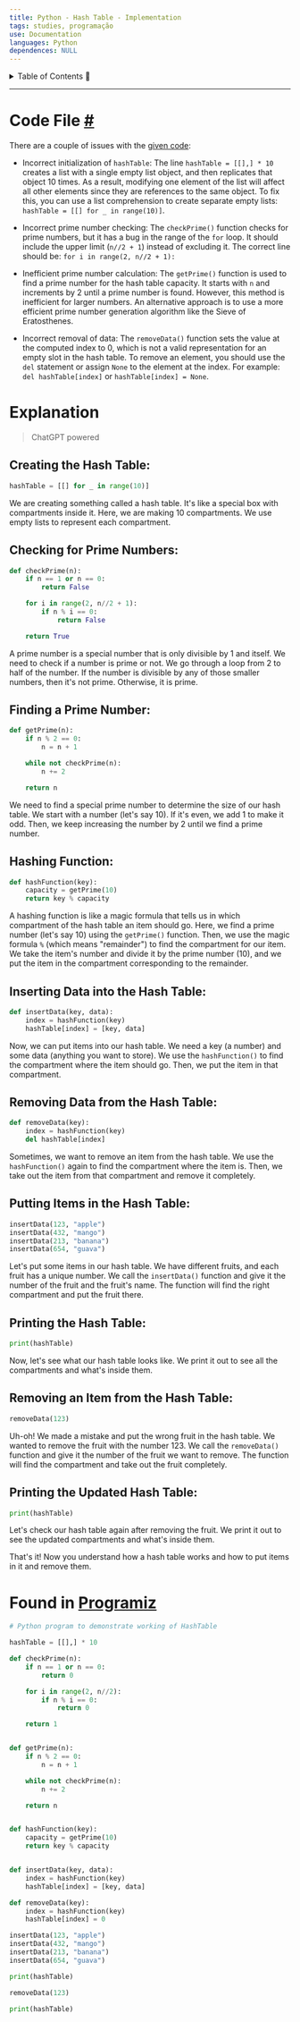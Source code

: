 ```yaml
---
title: Python - Hash Table - Implementation
tags: studies, programação
use: Documentation
languages: Python
dependences: NULL
---
```


<details> <summary>Table of Contents 🔖</summary>

- [Code File #](#code-file-)
- [Explanation](#explanation)
  - [Creating the Hash Table:](#creating-the-hash-table)
  - [Checking for Prime Numbers:](#checking-for-prime-numbers)
  - [Finding a Prime Number:](#finding-a-prime-number)
  - [Hashing Function:](#hashing-function)
  - [Inserting Data into the Hash Table:](#inserting-data-into-the-hash-table)
  - [Removing Data from the Hash Table:](#removing-data-from-the-hash-table)
  - [Putting Items in the Hash Table:](#putting-items-in-the-hash-table)
  - [Printing the Hash Table:](#printing-the-hash-table)
  - [Removing an Item from the Hash Table:](#removing-an-item-from-the-hash-table)
  - [Printing the Updated Hash Table:](#printing-the-updated-hash-table)
- [Found in Programiz](#found-in-programiz)

</details>

---

# Code File [#](hash_table.py)

There are a couple of issues with the [given code](#found-in-programiz):

-   Incorrect initialization of `hashTable`: The line `hashTable = [[],] * 10` creates a list with a single empty list object, and then replicates that object 10 times. As a result, modifying one element of the list will affect all other elements since they are references to the same object. To fix this, you can use a list comprehension to create separate empty lists: `hashTable = [[] for _ in range(10)]`.
    
-   Incorrect prime number checking: The `checkPrime()` function checks for prime numbers, but it has a bug in the range of the `for` loop. It should include the upper limit (`n//2 + 1`) instead of excluding it. The correct line should be: `for i in range(2, n//2 + 1):`
    
-   Inefficient prime number calculation: The `getPrime()` function is used to find a prime number for the hash table capacity. It starts with `n` and increments by 2 until a prime number is found. However, this method is inefficient for larger numbers. An alternative approach is to use a more efficient prime number generation algorithm like the Sieve of Eratosthenes.
    
-   Incorrect removal of data: The `removeData()` function sets the value at the computed index to 0, which is not a valid representation for an empty slot in the hash table. To remove an element, you should use the `del` statement or assign `None` to the element at the index. For example: `del hashTable[index]` or `hashTable[index] = None`.


# Explanation
> ChatGPT powered

##  Creating the Hash Table:

```python
hashTable = [[] for _ in range(10)]
```

We are creating something called a hash table. It's like a special box with compartments inside it. Here, we are making 10 compartments. We use empty lists to represent each compartment.

## Checking for Prime Numbers:

```python
def checkPrime(n):
    if n == 1 or n == 0:
        return False

    for i in range(2, n//2 + 1):
        if n % i == 0:
            return False

    return True
```

A prime number is a special number that is only divisible by 1 and itself. We need to check if a number is prime or not. We go through a loop from 2 to half of the number. If the number is divisible by any of those smaller numbers, then it's not prime. Otherwise, it is prime.

## Finding a Prime Number:

```python
def getPrime(n):
    if n % 2 == 0:
        n = n + 1

    while not checkPrime(n):
        n += 2

    return n
```

We need to find a special prime number to determine the size of our hash table. We start with a number (let's say 10). If it's even, we add 1 to make it odd. Then, we keep increasing the number by 2 until we find a prime number.

## Hashing Function:

```python
def hashFunction(key):
    capacity = getPrime(10)
    return key % capacity
```

A hashing function is like a magic formula that tells us in which compartment of the hash table an item should go. Here, we find a prime number (let's say 10) using the `getPrime()` function. Then, we use the magic formula `%` (which means "remainder") to find the compartment for our item. We take the item's number and divide it by the prime number (10), and we put the item in the compartment corresponding to the remainder.

## Inserting Data into the Hash Table:

```python
def insertData(key, data):
    index = hashFunction(key)
    hashTable[index] = [key, data]
```

Now, we can put items into our hash table. We need a key (a number) and some data (anything you want to store). We use the `hashFunction()` to find the compartment where the item should go. Then, we put the item in that compartment.

## Removing Data from the Hash Table:

```python
def removeData(key):
    index = hashFunction(key)
    del hashTable[index]
```

Sometimes, we want to remove an item from the hash table. We use the `hashFunction()` again to find the compartment where the item is. Then, we take out the item from that compartment and remove it completely.

## Putting Items in the Hash Table:

```python
insertData(123, "apple")
insertData(432, "mango")
insertData(213, "banana")
insertData(654, "guava")
```

Let's put some items in our hash table. We have different fruits, and each fruit has a unique number. We call the `insertData()` function and give it the number of the fruit and the fruit's name. The function will find the right compartment and put the fruit there.

## Printing the Hash Table:

```python
print(hashTable)
```

Now, let's see what our hash table looks like. We print it out to see all the compartments and what's inside them.

## Removing an Item from the Hash Table:

```python
removeData(123)
```

Uh-oh! We made a mistake and put the wrong fruit in the hash table. We wanted to remove the fruit with the number 123. We call the `removeData()` function and give it the number of the fruit we want to remove. The function will find the compartment and take out the fruit completely.

## Printing the Updated Hash Table:

```python
print(hashTable)
```

Let's check our hash table again after removing the fruit. We print it out to see the updated compartments and what's inside them.

That's it! Now you understand how a hash table works and how to put items in it and remove them.

# Found in [Programiz](https://www.programiz.com/dsa/hash-table#python-code)

```python
# Python program to demonstrate working of HashTable 

hashTable = [[],] * 10

def checkPrime(n):
    if n == 1 or n == 0:
        return 0

    for i in range(2, n//2):
        if n % i == 0:
            return 0

    return 1


def getPrime(n):
    if n % 2 == 0:
        n = n + 1

    while not checkPrime(n):
        n += 2

    return n


def hashFunction(key):
    capacity = getPrime(10)
    return key % capacity


def insertData(key, data):
    index = hashFunction(key)
    hashTable[index] = [key, data]

def removeData(key):
    index = hashFunction(key)
    hashTable[index] = 0

insertData(123, "apple")
insertData(432, "mango")
insertData(213, "banana")
insertData(654, "guava")

print(hashTable)

removeData(123)

print(hashTable)
```